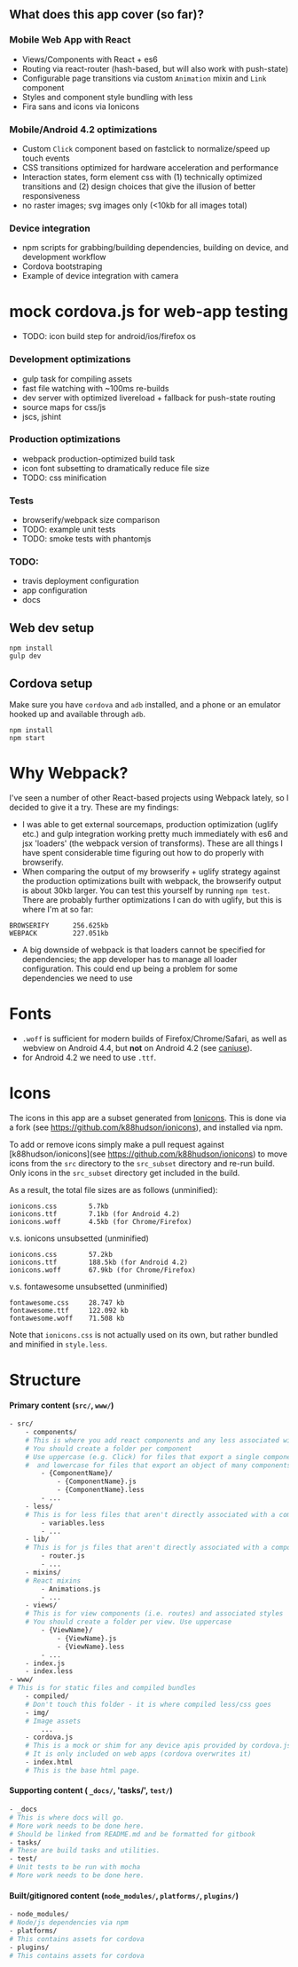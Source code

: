 ## What does this app cover (so far)?

### Mobile Web App with React
* Views/Components with React + es6
* Routing via react-router (hash-based, but will also work with push-state)
* Configurable page transitions via custom `Animation` mixin and `Link` component
* Styles and component style bundling with less
* Fira sans and icons via Ionicons

### Mobile/Android 4.2 optimizations
* Custom `Click` component based on fastclick to normalize/speed up touch events
* CSS transitions optimized for hardware acceleration and performance
* Interaction states, form element css with (1) technically optimized transitions and (2) design choices that give the illusion of better responsiveness
* no raster images; svg images only (<10kb for all images total)

### Device integration
* npm scripts for grabbing/building dependencies, building on device, and development workflow
* Cordova bootstraping
* Example of device integration with camera
# mock cordova.js for web-app testing
* TODO: icon build step for android/ios/firefox os

### Development optimizations
* gulp task for compiling assets
* fast file watching with ~100ms re-builds
* dev server with optimized livereload + fallback for push-state routing
* source maps for css/js
* jscs, jshint

### Production optimizations
* webpack production-optimized build task
* icon font subsetting to dramatically reduce file size
* TODO: css minification

### Tests
* browserify/webpack size comparison
* TODO: example unit tests
* TODO: smoke tests with phantomjs

### TODO:
* travis deployment configuration
* app configuration
* docs

## Web dev setup

```
npm install
gulp dev
```

## Cordova setup

Make sure you have `cordova` and `adb` installed, and a phone or an emulator hooked up and available through `adb`.

```
npm install
npm start
```

# Why Webpack?

I've seen a number of other React-based projects using Webpack lately, so I decided to give it a try. These are my findings:

* I was able to get external sourcemaps, production optimization (uglify etc.) and gulp integration working pretty much immediately with es6 and jsx 'loaders' (the webpack version of transforms). These are all things I have spent considerable time figuring out how to do properly with browserify.
* When comparing the output of my browserify + uglify strategy against the production optimizations built with webpack, the browserify output is about 30kb larger. You can test this yourself by running `npm test`. There are probably further optimizations I can do with uglify, but this is where I'm at so far:
```
BROWSERIFY      256.625kb
WEBPACK         227.051kb
```
* A big downside of webpack is that loaders cannot be specified for dependencies; the app developer has to manage all loader configuration. This could end up being a problem for some dependencies we need to use

# Fonts

* `.woff` is sufficient for modern builds of Firefox/Chrome/Safari, as well as webview on Android 4.4, but **not** on Android 4.2 (see [caniuse](http://caniuse.com/#search=woff)).
* for Android 4.2 we need to use `.ttf`.

# Icons

The icons in this app are a subset generated from [Ionicons](http://ionicons.com). This is done via a fork (see https://github.com/k88hudson/ionicons), and installed via npm.

To add or remove icons simply make a pull request against [k88hudson/ionicons](see https://github.com/k88hudson/ionicons) to move icons from the `src` directory to the `src_subset` directory and re-run build. Only icons in the `src_subset` directory get included in the build.

As a result, the total file sizes are as follows (unminified):
```
ionicons.css        5.7kb
ionicons.ttf        7.1kb (for Android 4.2)
ionicons.woff       4.5kb (for Chrome/Firefox)
```
v.s. ionicons unsubsetted (unminified)
```
ionicons.css        57.2kb
ionicons.ttf        188.5kb (for Android 4.2)
ionicons.woff       67.9kb (for Chrome/Firefox)
```
v.s. fontawesome unsubsetted (unminified)
```
fontawesome.css     28.747 kb
fontawesome.ttf     122.092 kb
fontawesome.woff    71.508 kb
```

Note that `ionicons.css` is not actually used on its own, but rather bundled and minified in `style.less`.


# Structure

#### Primary content (`src/`, `www/`)
```bash
- src/
    - components/
    # This is where you add react components and any less associated with them
    # You should create a folder per component
    # Use uppercase (e.g. Click) for files that export a single component,
    #  and lowercase for files that export an object of many components
        - {ComponentName}/
            - {ComponentName}.js
            - {ComponentName}.less
        - ...
    - less/
    # This is for less files that aren't directly associated with a component or view
        - variables.less
        - ...
    - lib/
    # This is for js files that aren't directly associated with a component or view
        - router.js
        - ...
    - mixins/
    # React mixins
        - Animations.js
        - ...
    - views/
    # This is for view components (i.e. routes) and associated styles
    # You should create a folder per view. Use uppercase
        - {ViewName}/
            - {ViewName}.js
            - {ViewName}.less
        - ...
    - index.js
    - index.less
- www/
# This is for static files and compiled bundles
    - compiled/
    # Don't touch this folder - it is where compiled less/css goes
    - img/
    # Image assets
        ...
    - cordova.js
    # This is a mock or shim for any device apis provided by cordova.js
    # It is only included on web apps (cordova overwrites it)
    - index.html
    # This is the base html page.
```

#### Supporting content ( `_docs/`, 'tasks/', `test/`)

```bash
- _docs
# This is where docs will go.
# More work needs to be done here.
# Should be linked from README.md and be formatted for gitbook
- tasks/
# These are build tasks and utilities.
- test/
# Unit tests to be run with mocha
# More work needs to be done here.
```

#### Built/gitignored content (`node_modules/`, `platforms/`, `plugins/`)

```bash
- node_modules/
# Node/js dependencies via npm
- platforms/
# This contains assets for cordova
- plugins/
# This contains assets for cordova
```

